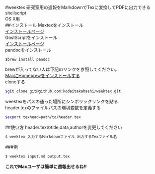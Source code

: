 #weektex
研究室用の週報をMarkdownでTexに変換してPDFに出力できるshellscript  
OS X用  
##インストール
Maxtexをインストール  
[インストールページ](http://tug.org/mactex/mirrorpage.html)  
GostScriptをインストール  
[インストールページ](http://pages.uoregon.edu/koch/)  
pandocをインストール  
```
$brew install pandoc
```  
brewが入ってない人は下記のリンクを参照してください。  
[MacにHomebrewをインストールする](http://qiita.com/_daisuke/items/d3b2477d15ed2611a058)  
cloneする
```sh
$git clone git@github.com:kodaitakahashi/weektex.git
```  
weektexをパスの通った場所にシンボリックリンクを貼る  
header.texのファイルパスの環境変数を定義する  
```sh
$export texhead=path/to/header.tex
```   
##使い方
header.texのtitle,data,authorを変更してください  

```sh
$ weektex 入力するMarkdownファイル 出力するTexファイル名
```
###例

```sh
$ weektex input.md output.tex
```

 
**これでMacユーザは簡単に週報出せるね!!**
